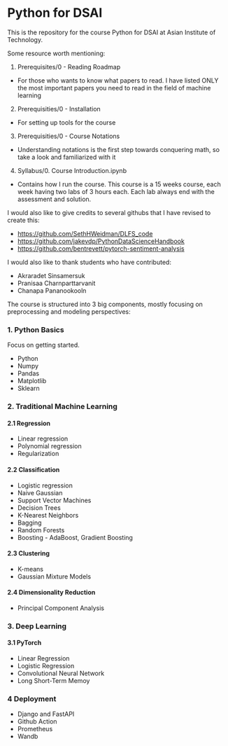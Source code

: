 # Python for DSAI

This is the repository for the course Python for DSAI at Asian Institute of Technology.

Some resource worth mentioning:

1. Prerequisites/0 - Reading Roadmap
  - For those who wants to know what papers to read.  I have listed ONLY the most important papers you need to read in the field of machine learning
2. Prerequisities/0 - Installation
  - For setting up tools for the course
3. Prerequisities/0 - Course Notations
  - Understanding notations is the first step towards conquering math, so take a look and familiarized with it
4. Syllabus/0. Course Introduction.ipynb
  - Contains how I run the course.  This course is a 15 weeks course, each week having two labs of 3 hours each.  Each lab always end with the assessment and solution.
  
I would also like to give credits to several githubs that I have revised to create this:

- https://github.com/SethHWeidman/DLFS_code
- https://github.com/jakevdp/PythonDataScienceHandbook
- https://github.com/bentrevett/pytorch-sentiment-analysis

I would also like to thank students who have contributed:

- Akraradet Sinsamersuk
- Pranisaa Charnparttarvanit
- Chanapa Pananookooln

The course is structured into 3 big components, mostly focusing on preprocessing and modeling perspectives:

### 1. Python Basics
Focus on getting started.
  - Python
  - Numpy
  - Pandas
  - Matplotlib
  - Sklearn
  
### 2. Traditional Machine Learning

#### 2.1 Regression
  - Linear regression
  - Polynomial regression
  - Regularization
  
#### 2.2 Classification
  - Logistic regression
  - Naive Gaussian
  - Support Vector Machines
  - Decision Trees
  - K-Nearest Neighbors
  - Bagging
  - Random Forests
  - Boosting - AdaBoost, Gradient Boosting
  
#### 2.3 Clustering
  - K-means
  - Gaussian Mixture Models

#### 2.4 Dimensionality Reduction
  - Principal Component Analysis

### 3. Deep Learning

#### 3.1 PyTorch
  - Linear Regression
  - Logistic Regression
  - Convolutional Neural Network
  - Long Short-Term Memoy
  
### 4 Deployment 
  - Django and FastAPI
  - Github Action
  - Prometheus
  - Wandb
